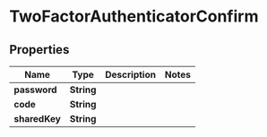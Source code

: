 # TwoFactorAuthenticatorConfirm

## Properties
Name | Type | Description | Notes
------------ | ------------- | ------------- | -------------
**password** | **String** |  | 
**code** | **String** |  | 
**sharedKey** | **String** |  | 
